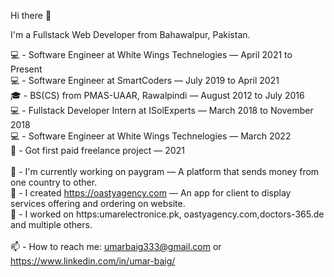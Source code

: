 Hi there 👋

I'm a Fullstack Web Developer from Bahawalpur, Pakistan.

💻 - Software Engineer at White Wings Technelogies — April 2021 to Present<br/>
💻 - Software Engineer at SmartCoders — July 2019 to April 2021<br/>
🎓 - BS(CS) from PMAS-UAAR, Rawalpindi — August 2012 to July 2016<br/>
💻 - Fullstack Developer Intern at ISolExperts — March 2018 to November 2018<br/>
💻 - Software Engineer at White Wings Technelogies — March 2022 <br/>
🧭 - Got first paid freelance project — 2021<br/>
<br/>
🔭 - I'm currently working on paygram — A platform that sends money from one country to other.<br/>
💱 - I created https://oastyagency.com — An app for client to display services offering and ordering on website.<br/> 
👷‍ - I worked on https:umarelectronice.pk, oastyagency.com,doctors-365.de and multiple others.<br/>
<br/>
📫 - How to reach me: umarbaig333@gmail.com or https://www.linkedin.com/in/umar-baig/
